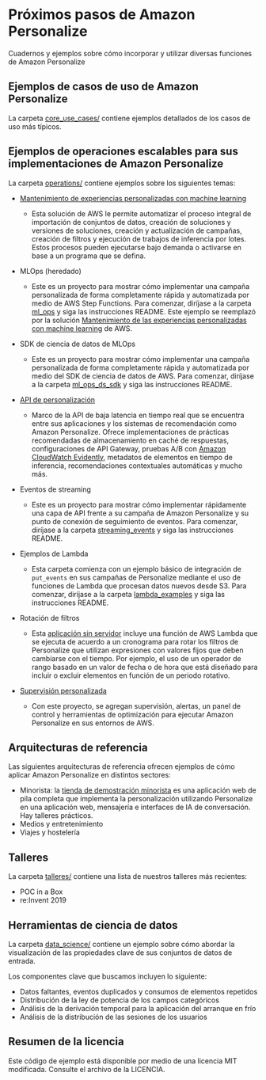# Próximos pasos de Amazon Personalize

Cuadernos y ejemplos sobre cómo incorporar y utilizar diversas funciones de Amazon Personalize

## Ejemplos de casos de uso de Amazon Personalize

La carpeta [core_use_cases/](core_use_cases/) contiene ejemplos detallados de los casos de uso más típicos.

## Ejemplos de operaciones escalables para sus implementaciones de Amazon Personalize

La carpeta [operations/](operations/) contiene ejemplos sobre los siguientes temas:

* [Mantenimiento de experiencias personalizadas con machine learning](https://aws.amazon.com/solutions/implementations/maintaining-personalized-experiences-with-ml/)
    - Esta solución de AWS le permite automatizar el proceso integral de importación de conjuntos de datos, creación de soluciones y versiones de soluciones, creación y actualización de campañas, creación de filtros y ejecución de trabajos de inferencia por lotes. Estos procesos pueden ejecutarse bajo demanda o activarse en base a un programa que se defina.

* MLOps (heredado)
    - Este es un proyecto para mostrar cómo implementar una campaña personalizada de forma completamente rápida y automatizada por medio de AWS Step Functions. Para comenzar, diríjase a la carpeta [ml_ops](operations/ml_ops/) y siga las instrucciones README. Este ejemplo se reemplazó por la solución [Mantenimiento de las experiencias personalizadas con machine learning](https://aws.amazon.com/solutions/implementations/maintaining-personalized-experiences-with-ml/) de AWS.

* SDK de ciencia de datos de MLOps
    - Este es un proyecto para mostrar cómo implementar una campaña personalizada de forma completamente rápida y automatizada por medio del SDK de ciencia de datos de AWS. Para comenzar, diríjase a la carpeta [ml_ops_ds_sdk](operations/ml_ops_ds_sdk/) y siga las instrucciones README.

* [API de personalización](https://github.com/aws-samples/personalization-apis)
    - Marco de la API de baja latencia en tiempo real que se encuentra entre sus aplicaciones y los sistemas de recomendación como Amazon Personalize. Ofrece implementaciones de prácticas recomendadas de almacenamiento en caché de respuestas, configuraciones de API Gateway, pruebas A/B con [Amazon CloudWatch Evidently](https://docs.aws.amazon.com/cloudwatchevidently/latest/APIReference/Welcome.html), metadatos de elementos en tiempo de inferencia, recomendaciones contextuales automáticas y mucho más.

* Eventos de streaming
    - Este es un proyecto para mostrar cómo implementar rápidamente una capa de API frente a su campaña de Amazon Personalize y su punto de conexión de seguimiento de eventos. Para comenzar, diríjase a la carpeta [streaming_events](operations/streaming_events/) y siga las instrucciones README.

* Ejemplos de Lambda
    - Esta carpeta comienza con un ejemplo básico de integración de `put_events` en sus campañas de Personalize mediante el uso de funciones de Lambda que procesan datos nuevos desde S3. Para comenzar, diríjase a la carpeta [lambda_examples](operations/lambda_examples/) y siga las instrucciones README.

* Rotación de filtros
    - Esta [aplicación sin servidor](operations/filter_rotator/) incluye una función de AWS Lambda que se ejecuta de acuerdo a un cronograma para rotar los filtros de Personalize que utilizan expresiones con valores fijos que deben cambiarse con el tiempo. Por ejemplo, el uso de un operador de rango basado en un valor de fecha o de hora que está diseñado para incluir o excluir elementos en función de un periodo rotativo.

* [Supervisión personalizada](https://github.com/aws-samples/amazon-personalize-monitor)
    - Con este proyecto, se agregan supervisión, alertas, un panel de control y herramientas de optimización para ejecutar Amazon Personalize en sus entornos de AWS.

## Arquitecturas de referencia

Las siguientes arquitecturas de referencia ofrecen ejemplos de cómo aplicar Amazon Personalize en distintos sectores:

* Minorista: la [tienda de demostración minorista](https://github.com/aws-samples/retail-demo-store) es una aplicación web de pila completa que implementa la personalización utilizando Personalize en una aplicación web, mensajería e interfaces de IA de conversación. Hay talleres prácticos.
* Medios y entretenimiento
* Viajes y hostelería

## Talleres

La carpeta [talleres/](workshops/) contiene una lista de nuestros talleres más recientes:

* POC in a Box
* re:Invent 2019

## Herramientas de ciencia de datos

La carpeta [data_science/](data_science/) contiene un ejemplo sobre cómo abordar la visualización de las propiedades clave de sus conjuntos de datos de entrada.

Los componentes clave que buscamos incluyen lo siguiente:
- Datos faltantes, eventos duplicados y consumos de elementos repetidos
- Distribución de la ley de potencia de los campos categóricos
- Análisis de la derivación temporal para la aplicación del arranque en frío
- Análisis de la distribución de las sesiones de los usuarios

## Resumen de la licencia

Este código de ejemplo está disponible por medio de una licencia MIT modificada. Consulte el archivo de la LICENCIA.
